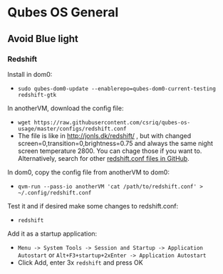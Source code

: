 # Qubes OS General

## Avoid Blue light

### Redshift

Install in dom0:
* `sudo qubes-dom0-update --enablerepo=qubes-dom0-current-testing redshift-gtk`

In anotherVM, download the config file:
* `wget https://raw.githubusercontent.com/csriq/qubes-os-usage/master/configs/redshift.conf`
* The file is like in http://jonls.dk/redshift/ , but with changed screen=0,transition=0,brightness=0.75 and always the same night screen temperature 2800. You can chage those if you want to. Alternatively, search for other [redshift.conf files in GitHub](https://github.com/search?q=redshift.conf).

In dom0, copy the config file from anotherVM to dom0:
* `qvm-run --pass-io anotherVM 'cat /path/to/redshift.conf' > ~/.config/redshift.conf`

Test it and if desired make some changes to redshift.conf:
* `redshift`

Add it as a startup application:
* `Menu -> System Tools -> Session and Startup -> Application Autostart` or `Alt+F3+startup+2xEnter -> Application Autostart`
* Click Add, enter 3x `redshift` and press OK
